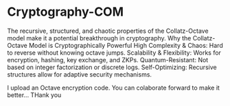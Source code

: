 # Cryptography-COM
The recursive, structured, and chaotic properties of the Collatz-Octave model make it a potential breakthrough in cryptography.
Why the Collatz-Octave Model is Cryptographically Powerful
High Complexity & Chaos: Hard to reverse without knowing octave jumps.
Scalability & Flexibility: Works for encryption, hashing, key exchange, and ZKPs.
Quantum-Resistant: Not based on integer factorization or discrete logs.
Self-Optimizing: Recursive structures allow for adaptive security mechanisms.

I upload an Octave encryption code. You can colaborate forward to make it better...
THank you
